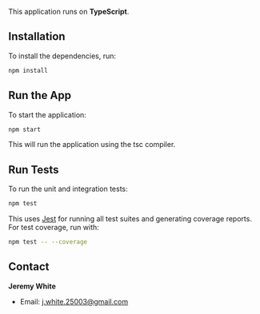 This application runs on **TypeScript**.

## Installation

To install the dependencies, run:

```bash
npm install
```

## Run the App

To start the application:

```bash
npm start
```

This will run the application using the tsc compiler.

## Run Tests

To run the unit and integration tests:

```bash
npm test
```

This uses [Jest](https://jestjs.io) for running all test suites and generating coverage reports.
For test coverage, run with:

```bash
npm test -- --coverage
```

## Contact

**Jeremy White**

- Email: [j.white.25003@gmail.com](mailto:j.white.25003@gmail.com)
